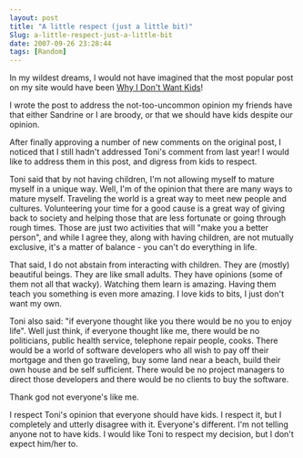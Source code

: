```yaml
---
layout: post
title: "A little respect (just a little bit)"
Slug: a-little-respect-just-a-little-bit
date: 2007-09-26 23:28:44
tags: [Random]
---
```

In my wildest dreams, I would not have imagined that the most popular post on my site would have been [Why I Don't Want Kids](https://bendechrai.com/2006/09/19/why-i-dont-want-kids/)!

I wrote the post to address the not-too-uncommon opinion my friends have that either Sandrine or I are broody, or that we should have kids despite our opinion.

After finally approving a number of new comments on the original post, I noticed that I still hadn't addressed Toni's comment from last year! I would like to address them in this post, and digress from kids to respect.

Toni said that by not having children, I'm not allowing myself to mature myself in a unique way. Well, I'm of the opinion that there are many ways to mature myself. Traveling the world is a great way to meet new people and cultures. Volunteering your time for a good cause is a great way of giving back to society and helping those that are less fortunate or going through rough times. Those are just two activities that will "make you a better person", and while I agree they, along with having children, are not mutually exclusive, it's a matter of balance - you can't do everything in life.

That said, I do not abstain from interacting with children. They are (mostly) beautiful beings. They are like small adults. They have opinions (some of them not all that wacky). Watching them learn is amazing. Having them teach you something is even more amazing. I love kids to bits, I just don't want my own.

Toni also said: "if everyone thought like you there would be no you to enjoy life". Well just think, if everyone thought like me, there would be no politicians, public health service, telephone repair people, cooks. There would be a world of software developers who all wish to pay off their mortgage and then go traveling, buy some land near a beach, build their own house and be self sufficient. There would be no project managers to direct those developers and there would be no clients to buy the software.

Thank god not everyone's like me.

I respect Toni's opinion that everyone should have kids. I respect it, but I completely and utterly disagree with it. Everyone's different. I'm not telling anyone not to have kids. I would like Toni to respect my decision, but I don't expect him/her to.
